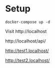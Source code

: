 # Setup
```
docker-compose up -d
```

Visit http://localhost


http://localhost/api/


http://test1.localhost/


http://test2.localhost/